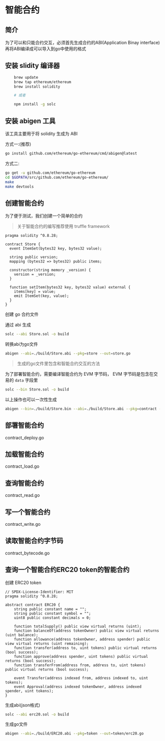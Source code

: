 # 智能合约

## 简介
为了可以和只能合约交互，必须首先生成合约的ABI(Application Binay interface)
再将ABI编译成可以导入到go中使用的格式

##  安装 slidity 编译器

```bash
	brew update
	brew tap ethereum/ethereum
	brew install solidity

	# 或者 

	npm install -g solc
```

## 安装 abigen 工具

该工具主要用于将 solidity 生成为 ABI

方式一:(推荐)

```bash
go install github.com/ethereum/go-ethereum/cmd/abigen@latest
```

方式二:

```bash
go get -u github.com/ethereum/go-ethereum
cd $GOPATH/src/github.com/ethereum/go-ethereum/
make
make devtools
```

## 创建智能合约

为了便于测试，我们创建一个简单的合约

> 关于智能合约的编写推荐使用 truffle framework

```solidity
pragma solidity ^0.8.28;

contract Store {
  event ItemSet(bytes32 key, bytes32 value);

  string public version;
  mapping (bytes32 => bytes32) public items;

  constructor(string memory _version) {
    version = _version;
  }

  function setItem(bytes32 key, bytes32 value) external {
    items[key] = value;
    emit ItemSet(key, value);
  }
}
```

创建 go 合约文件

通过 abi 生成 

```bash
solc --abi Store.sol -o build
```

转换abi为go文件

```bash
abigen --abi=./build/Store.abi --pkg=store --out=store.go
```

> 生成的go文件里包含和智能合约交互的方法

为了部署智能合约，需要编译智能合约为 EVM 字节码， EVM 字节码是包含在交易的 `data` 字段里

```bash
solc --bin Store.sol -o build
```

以上操作也可以一次性生成

```bash
abigen --bin=./build/Store.bin --abi=./build/Store.abi --pkg=contract --out=store.go
```

## 部署智能合约

contract_deploy.go

## 加载智能合约

contract_load.go

## 查询智能合约

contract_read.go

## 写一个智能合约

contract_write.go

## 读取智能合约字节码

contract_bytecode.go

## 查询一个智能合约ERC20 token的智能合约

创建 ERC20 token

```solidity
// SPDX-License-Identifier: MIT
pragma solidity ^0.8.28;

abstract contract ERC20 {
    string public constant name = "";
    string public constant symbol = "";
    uint8 public constant decimals = 0;

    function totalSupply() public view virtual returns (uint);
    function balanceOf(address tokenOwner) public view virtual returns (uint balance);
    function allowance(address tokenOwner, address spender) public view virtual returns (uint remaining);
    function transfer(address to, uint tokens) public virtual returns (bool success);
    function approve(address spender, uint tokens) public virtual returns (bool success);
    function transferFrom(address from, address to, uint tokens) public virtual returns (bool success);

    event Transfer(address indexed from, address indexed to, uint tokens);
    event Approval(address indexed tokenOwner, address indexed spender, uint tokens);
}
```

生成abi(json格式)

```bash
solc --abi erc20.sol -o build
```

生成go文件

```bash
abigen --abi=./build/ERC20.abi --pkg=token --out=token/erc20.go
```
